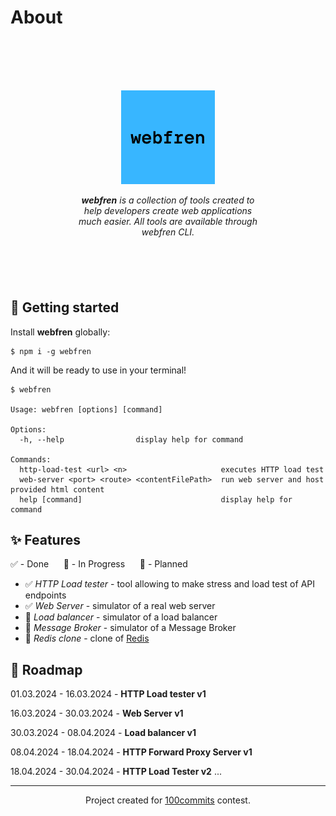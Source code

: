# About

<div align="center" style="margin: 100px">
  <img src="https://raw.githubusercontent.com/brtlmiej/webfren/master/assets/webfren.png" width="150">
  <p>
    <i><b>webfren</b> is a collection of tools created to help developers create web applications much easier. All tools are available through webfren CLI.</i>
  <p>
</div>

## 🚀 Getting started

Install __webfren__ globally:

```text
$ npm i -g webfren
```

And it will be ready to use in your terminal!

```text
$ webfren

Usage: webfren [options] [command]

Options:
  -h, --help                display help for command

Commands:
  http-load-test <url> <n>                     executes HTTP load test
  web-server <port> <route> <contentFilePath>  run web server and host provided html content
  help [command]                               display help for command
```

## ✨ Features

✅ - Done &nbsp;&nbsp;&nbsp;&nbsp; 🔄 - In Progress &nbsp;&nbsp;&nbsp;&nbsp; 📝 - Planned

- ✅ _HTTP Load tester_ - tool allowing to make stress and load test of API endpoints
- ✅ _Web Server_ - simulator of a real web server
- 🔄 _Load balancer_ - simulator of a load balancer
- 📝 _Message Broker_ - simulator of a Message Broker
- 📝 _Redis clone_ - clone of [Redis](https://redis.io/)

## 🚧 Roadmap

01.03.2024 - 16.03.2024 - __HTTP Load tester v1__

16.03.2024 - 30.03.2024 - __Web Server v1__

30.03.2024 - 08.04.2024 - __Load balancer v1__

08.04.2024 - 18.04.2024 - __HTTP Forward Proxy Server v1__

18.04.2024 - 30.04.2024 - __HTTP Load Tester v2__
...

<hr>
<div align="center">Project created for <a href="https://100commitow.pl/" target="_blank">100commits</a> contest.</div>
